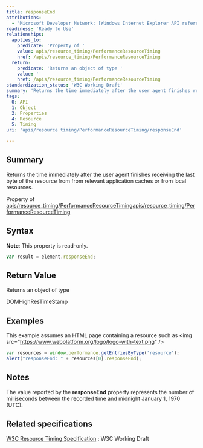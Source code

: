 ```yaml
---
title: responseEnd
attributions:
  - 'Microsoft Developer Network: [Windows Internet Explorer API reference Article](http://msdn.microsoft.com/en-us/library/ie/hh828809%28v=vs.85%29.aspx)'
readiness: 'Ready to Use'
relationships:
  applies_to:
    predicate: 'Property of '
    value: apis/resource_timing/PerformanceResourceTiming
    href: /apis/resource_timing/PerformanceResourceTiming
  return:
    predicate: 'Returns an object of type '
    value: ''
    href: /apis/resource_timing/PerformanceResourceTiming
standardization_status: 'W3C Working Draft'
summary: 'Returns the time immediately after the user agent finishes receiving the last byte of the resource from from relevant application caches or from local resources.'
tags:
  0: API
  1: Object
  2: Properties
  4: Resource
  5: Timing
uri: 'apis/resource timing/PerformanceResourceTiming/responseEnd'

---
```

## <span>Summary</span>

Returns the time immediately after the user agent finishes receiving the last byte of the resource from from relevant application caches or from local resources.

Property of [apis/resource\_timing/PerformanceResourceTiming](/apis/resource_timing/PerformanceResourceTiming)[apis/resource\_timing/PerformanceResourceTiming](/apis/resource_timing/PerformanceResourceTiming)

## <span>Syntax</span>

**Note**: This property is read-only.

``` js
var result = element.responseEnd;
```

## <span>Return Value</span>

Returns an object of type<span></span>

DOMHighResTimeStamp

## <span>Examples</span>

This example assumes an HTML page containing a resource such as \<img src="<https://www.webplatform.org/logo/logo-with-text.png>" /\>

``` js
var resources = window.performance.getEntriesByType('resource');
alert("responseEnd: " + resources[0].responseEnd);
```

## <span>Notes</span>

The value reported by the **responseEnd** property represents the number of milliseconds between the recorded time and midnight January 1, 1970 (UTC).

## <span>Related specifications</span>

[W3C Resource Timing Specification](http://www.w3.org/TR/resource-timing/)
:   W3C Working Draft
